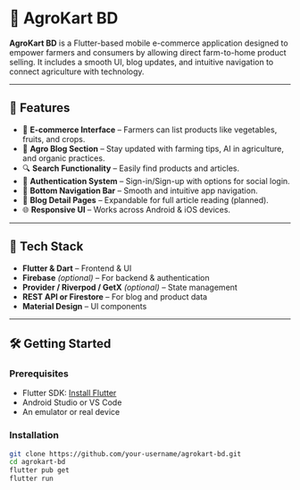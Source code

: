 # 🌾 AgroKart BD

**AgroKart BD** is a Flutter-based mobile e-commerce application designed to empower farmers and consumers by allowing direct farm-to-home product selling. It includes a smooth UI, blog updates, and intuitive navigation to connect agriculture with technology.

---

## 🚀 Features

- 🛒 **E-commerce Interface** – Farmers can list products like vegetables, fruits, and crops.
- 📖 **Agro Blog Section** – Stay updated with farming tips, AI in agriculture, and organic practices.
- 🔍 **Search Functionality** – Easily find products and articles.
- 👥 **Authentication System** – Sign-in/Sign-up with options for social login.
- 🔄 **Bottom Navigation Bar** – Smooth and intuitive app navigation.
- 💬 **Blog Detail Pages** – Expandable for full article reading (planned).
- 🌐 **Responsive UI** – Works across Android & iOS devices.

---

## 🧱 Tech Stack

- **Flutter & Dart** – Frontend & UI
- **Firebase** *(optional)* – For backend & authentication
- **Provider / Riverpod / GetX** *(optional)* – State management
- **REST API or Firestore** – For blog and product data
- **Material Design** – UI components

---

## 🛠️ Getting Started

### Prerequisites

- Flutter SDK: [Install Flutter](https://flutter.dev/docs/get-started/install)
- Android Studio or VS Code
- An emulator or real device

### Installation

```bash
git clone https://github.com/your-username/agrokart-bd.git
cd agrokart-bd
flutter pub get
flutter run
